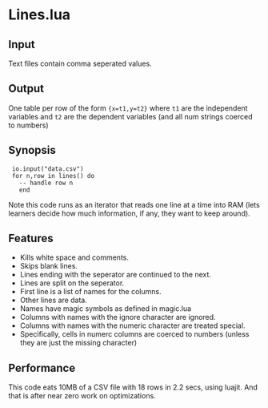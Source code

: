 # Lines.lua

## Input

Text files contain comma seperated values.

## Output

One table per row of the form `{x=t1,y=t2}` where
`t1` are the independent variables and `t2` are the
dependent variables (and all num strings coerced to
numbers)

## Synopsis

     io.input("data.csv") 
     for n,row in lines() do
       -- handle row n
       end

Note this code runs as an iterator that reads one
line at a time into RAM (lets learners decide how
much information, if any, they want to keep around).

## Features

- Kills white space and comments.
- Skips blank lines.
- Lines ending with the seperator are continued to the next.
- Lines are split on the seperator.
- First line is a list of names for the columns.
- Other lines are data.
- Names have magic symbols as defined in magic.lua
- Columns with names with the ignore character are ignored.
- Columns with names with the numeric character are treated special.
- Specifically, cells in numerc columns are coerced
  to numbers (unless they are just the missing
  character)

## Performance

This code eats 10MB of a CSV file with 18 rows in
2.2 secs, using luajit. And that is after near zero
work on optimizations.
